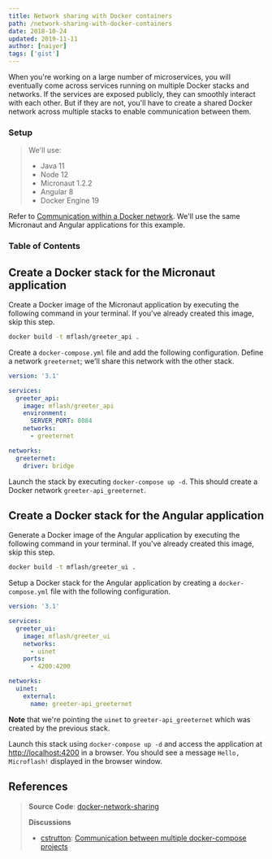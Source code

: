 ```yaml
---
title: Network sharing with Docker containers
path: /network-sharing-with-docker-containers
date: 2018-10-24
updated: 2019-11-11
author: [naiyer]
tags: ['gist']
---
```


When you're working on a large number of microservices, you will eventually come across services running on multiple Docker stacks and networks. If the services are exposed publicly, they can smoothly interact with each other. But if they are not, you'll have to create a shared Docker network across multiple stacks to enable communication between them. 

### Setup

> We'll use:
> - Java 11
> - Node 12
> - Micronaut 1.2.2
> - Angular 8
> - Docker Engine 19

Refer to [Communication within a Docker network](/blog/2018/08/05/communication-within-a-docker-network). We'll use the same Micronaut and Angular applications for this example.

### Table of Contents

## Create a Docker stack for the Micronaut application

Create a Docker image of the Micronaut application by executing the following command in your terminal. If you've already created this image, skip this step.

```bash
docker build -t mflash/greeter_api .
```

Create a `docker-compose.yml` file and add the following configuration. Define a network `greeternet`; we'll share this network with the other stack.

```yaml
version: '3.1'

services:
  greeter_api:
    image: mflash/greeter_api
    environment:
      SERVER_PORT: 8084
    networks:
      - greeternet

networks:
  greeternet:
    driver: bridge
```

Launch the stack by executing `docker-compose up -d`. This should create a Docker network `greeter-api_greeternet`.

## Create a Docker stack for the Angular application

Generate a Docker image of the Angular application by executing the following command in your terminal. If you've already created this image, skip this step.

```bash
docker build -t mflash/greeter_ui .
```

Setup a Docker stack for the Angular application by creating a `docker-compose.yml` file with the following configuration.

```yaml
version: '3.1'

services:
  greeter_ui:
    image: mflash/greeter_ui
    networks:
      - uinet
    ports:
      - 4200:4200

networks:
  uinet:
    external:
      name: greeter-api_greeternet
```

**Note** that we're pointing the `uinet` to `greeter-api_greeternet` which was created by the previous stack.

Launch this stack using `docker-compose up -d` and access the application at <http://localhost:4200> in a browser. You should see a message `Hello, Microflash!` displayed in the browser window.

## References

> **Source Code**: [docker-network-sharing](https://github.com/Microflash/guides/tree/master/docker/docker-network-sharing)
> 
> **Discussions**
> - [cstrutton](https://stackoverflow.com/users/1311325/cstrutton): [Communication between multiple docker-compose projects](https://stackoverflow.com/questions/38088279/communication-between-multiple-docker-compose-projects)